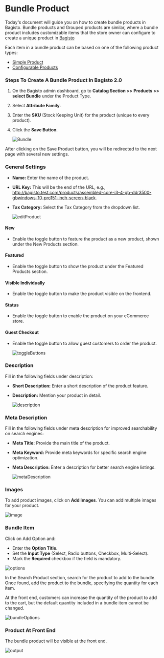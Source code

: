 # Bundle Product

Today's document will guide you on how to create bundle products in Bagisto. Bundle products and Grouped products are similar, where a bundle product includes customizable items that the store owner can configure to create a unique product in [Bagisto](https://bagisto.com/en/)

Each item in a bundle product can be based on one of the following product types:

- [Simple Product](https://bagisto.com/en/how-to-create-simple-product-in-bagisto/)
- [Configurable Products](https://bagisto.com/en/how-to-create-configurable-product-in-bagisto/)

### Steps To Create A Bundle Product In Bagisto 2.0

1. On the Bagisto admin dashboard, go to **Catalog Section >> Products >> select Bundle** under the Product Type.
2. Select **Attribute Family**.
3. Enter the **SKU** (Stock Keeping Unit) for the product (unique to every product).
4. Click the **Save Button**.

    ![Bundle](../../assets/2.x/images/bundle-product/bundle.png)

After clicking on the Save Product button, you will be redirected to the next page with several new settings.

### General Settings

- **Name:** Enter the name of the product.
- **URL Key:** This will be the end of the URL, e.g., http://bagisto.test.com/products/assembled-core-i3-4-gb-ddr3500-gbwindows-10-pro151-inch-screen-black.
- **Tax Category:** Select the Tax Category from the dropdown list.

    ![editProduct](../../assets/2.x/images/bundle-product/editProduct.png)

#### New

- Enable the toggle button to feature the product as a new product, shown under the New Products section.

#### Featured

- Enable the toggle button to show the product under the Featured Products section.

#### Visible Individually

- Enable the toggle button to make the product visible on the frontend.

#### Status

- Enable the toggle button to enable the product on your eCommerce store.

#### Guest Checkout

- Enable the toggle button to allow guest customers to order the product.

    ![toggleButtons](../../assets/2.x/images/bundle-product/toggleButtons.png)

### Description

Fill in the following fields under description:

- **Short Description:** Enter a short description of the product feature.
- **Description:** Mention your product in detail.

    ![description](../../assets/2.x/images/bundle-product/description.png)

### Meta Description

Fill in the following fields under meta description for improved searchability on search engines:

- **Meta Title:** Provide the main title of the product.
- **Meta Keyword:** Provide meta keywords for specific search engine optimization.
- **Meta Description:** Enter a description for better search engine listings.

    ![metaDescription](../../assets/2.x/images/bundle-product/metaDescription.png)

### Images

To add product images, click on **Add Images**. You can add multiple images for your product.

![image](../../assets/2.x/images/bundle-product/image.png)

### Bundle Item

Click on Add Option and:

- Enter the **Option Title**.
- Set the **Input Type** (Select, Radio buttons, Checkbox, Multi-Select).
- Mark the **Required** checkbox if the field is mandatory.

![options](../../assets/2.x/images/bundle-product/options.png)

In the Search Product section, search for the product to add to the bundle. Once found, add the product to the bundle, specifying the quantity for each item.

At the front end, customers can increase the quantity of the product to add to the cart, but the default quantity included in a bundle item cannot be changed.

![bundleOptions](../../assets/2.x/images/bundle-product/bundleOptions.png)

### Product At Front End

The bundle product will be visible at the front end.

![output](../../assets/2.x/images/bundle-product/output.png)
